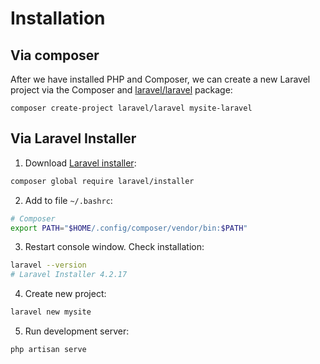 # Installation

## Via composer

After we have installed PHP and Composer, we can create a new Laravel project via the Composer and [laravel/laravel](https://packagist.org/packages/laravel/laravel) package:

```
composer create-project laravel/laravel mysite-laravel
```

## Via Laravel Installer

1. Download [Laravel installer](https://github.com/laravel/installer):

```bash
composer global require laravel/installer
```

2. Add to file `~/.bashrc`:

```bash
# Composer
export PATH="$HOME/.config/composer/vendor/bin:$PATH"
```

3. Restart console window. Check installation:

```bash
laravel --version
# Laravel Installer 4.2.17
```

4. Create new project:

```bash
laravel new mysite
```

5. Run development server:

```bash
php artisan serve
```
